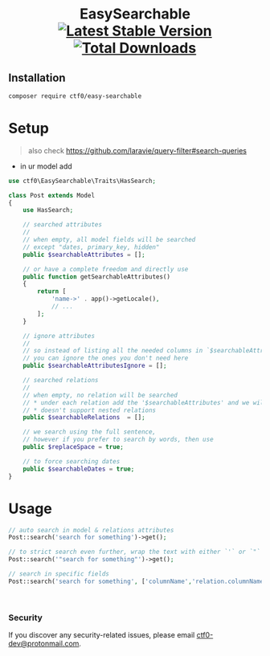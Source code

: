 <h1 align="center">
    EasySearchable
    <br>
    <a href="https://packagist.org/packages/ctf0/easy-searchable"><img src="https://img.shields.io/packagist/v/ctf0/easy-searchable.svg" alt="Latest Stable Version"/></a>
    <a href="https://packagist.org/packages/ctf0/easy-searchable"><img src="https://img.shields.io/packagist/dt/ctf0/easy-searchable.svg" alt="Total Downloads"/></a>
</h1>

## Installation

``` bash
composer require ctf0/easy-searchable
```

# Setup

> also check https://github.com/laravie/query-filter#search-queries

- in ur model add

```php
use ctf0\EasySearchable\Traits\HasSearch;

class Post extends Model
{
    use HasSearch;

    // searched attributes
    //
    // when empty, all model fields will be searched
    // except "dates, primary_key, hidden"
    public $searchableAttributes = [];

    // or have a complete freedom and directly use
    public function getSearchableAttributes()
    {
        return [
            'name->' . app()->getLocale(),
            // ...
        ];
    }

    // ignore attributes
    //
    // so instead of listing all the needed columns in `$searchableAttributes`
    // you can ignore the ones you don't need here
    public $searchableAttributesIgnore = [];

    // searched relations
    //
    // when empty, no relation will be searched
    // * under each relation add the '$searchableAttributes' and we will pick them up automatically
    // * doesn't support nested relations
    public $searchableRelations  = [];

    // we search using the full sentence,
    // however if you prefer to search by words, then use
    public $replaceSpace = true;

    // to force searching dates
    public $searchableDates = true;
}
```

# Usage

```php
// auto search in model & relations attributes
Post::search('search for something')->get();

// to strict search even further, wrap the text with either `'` or `"`
Post::search('"search for something"')->get();

// search in specific fields
Post::search('search for something', ['columnName','relation.columnName'])->get();
```

<br>

### Security

If you discover any security-related issues, please email [ctf0-dev@protonmail.com](mailto:ctf0-dev@protonmail.com).
